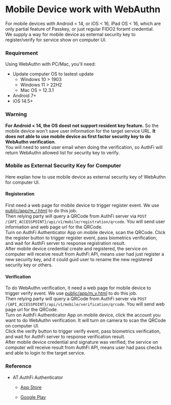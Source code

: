 # Mobile Device work with WebAuthn

For mobile devices with Android < 14, or iOS < 16, iPad OS < 16, which are only partial feature of Passkey, or just regular FIDO2 foramt credential.    
We supply a way for mobile device as external security key to register/verify for service show on computer UI.    

### Requirement

Using WebAuthn with PC/Mac, you'll need:

- Update computer OS to lastest update
	- Windows 10 > 1903
	- Windows 11 > 22H2
	- Mac OS > 12.3.1
- Android 7+
- iOS 14.5+

### Warning

**For Android < 14, the OS doest not support resident key feature.** So the mobile device won't save user information for the target service URL. **It does not able to use mobile device as first factor security key to do WebAuthn verification**.    
You will need to send user email when doing the verification, so AuthFi will return WebAuthn allowed list for security key to verify.

### Mobile as External Security Key for Computer

Here explan how to use mobile device as external security key of WebAuthn for computer UI.

#### Registeration

First need a web page for mobile device to trigger register event. We use [public/app/m_r.html](https://github.com/AuthenTrend/authfi_fido2_cloud_sample/blob/master/public/app/m_r.html) to do this job.    
Then relying party will query a QRCode from AuthFi server via ```POST /{API_ACCESSPOINT}/api/v1/mobile/registration/qrcode```. You will send user information and web page url for the QRCode.    
Turn on AuthFi Authenticator App on mobile device, scan the QRCode. Click the register button to trigger register event, pass biometrics verification, and wait for AuthFi server to response registration result.    
After mobile device credential create and registered, the service on computer will receive result from AuthFi API, means user had just register a new security key, and it could guid user to rename the new registered security key or others.    

#### Verification

To do WebAuthn verification, it need a web page for mobile device to trigger verify event. We use [public/app/m_v.html](https://github.com/AuthenTrend/authfi_fido2_cloud_sample/blob/master/public/app/m_v.html) to do this job.    
Then relying party will query a QRCode from AuthFi server
via ```POST /{API_ACCESSPOINT}/api/v1/mobile/verification/qrcode```. You will send web page url for the QRCode.    
Turn on AuthFi Authenticator App on mobile device, click the account you want to do WebAuthn verification. It will turn on camera to scan the QRCode on computer UI.    
Click the verify button to trigger verify event, pass biometrics verification, and wait for AuthFi server to response verification result.    
After mobile device credential and signature was verified, the service on computer will receive result from AuthFi API, means user had pass checks and able to login to the target service.

### Reference

- AT.AuthFi Authenticator

	- [App Store](https://apps.apple.com/app/at-authfi-authenticator/id1613903768)

	- [Google Play](https://play.google.com/store/apps/details?id=com.authentrend.atauthfi_authenticator)

